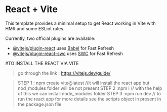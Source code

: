 # React + Vite

This template provides a minimal setup to get React working in Vite with HMR and some ESLint rules.

Currently, two official plugins are available:

- [@vitejs/plugin-react](https://github.com/vitejs/vite-plugin-react/blob/main/packages/plugin-react/README.md) uses [Babel](https://babeljs.io/) for Fast Refresh
- [@vitejs/plugin-react-swc](https://github.com/vitejs/vite-plugin-react-swc) uses [SWC](https://swc.rs/) for Fast Refresh


#TO INSTALL THE REACT VIA VITE
>go through the link :  https://vitejs.dev/guide/

>STEP 1 : npm create vite@latest      //it will install the react app but nod_modules folder will be not present
>STEP 2 :npm i                        // with the help of this we can install node_modules folder
>STEP 3 :npm run dev                  // to run the react app for more details see the scripts object in present in the package.json file 
